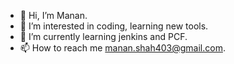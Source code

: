 - 👋 Hi, I’m Manan.
- 👀 I’m interested in coding, learning new tools. 
- 🌱 I’m currently learning jenkins and PCF. 
- 📫 How to reach me manan.shah403@gmail.com.

<!---
0604MananShah/0604MananShah is a ✨ special ✨ repository because its `README.md` (this file) appears on your GitHub profile.
You can click the Preview link to take a look at your changes.
--->
